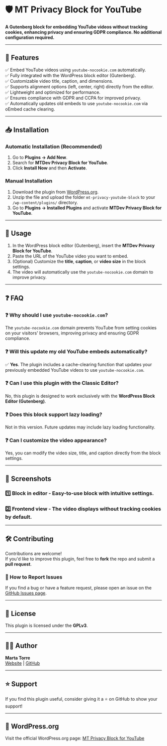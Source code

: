 # 🛡️ MT Privacy Block for YouTube

**A Gutenberg block for embedding YouTube videos without tracking cookies, enhancing privacy and ensuring GDPR compliance. No additional configuration required.**

---

## 🚀 Features
✅ Embed YouTube videos using `youtube-nocookie.com` automatically.  
✅ Fully integrated with the WordPress block editor (Gutenberg).  
✅ Customizable video title, caption, and dimensions.  
✅ Supports alignment options (left, center, right) directly from the editor.  
✅ Lightweight and optimized for performance.  
✅ Ensures compliance with GDPR and CCPA for improved privacy.  
✅ Automatically updates old embeds to use `youtube-nocookie.com` via oEmbed cache clearing.

---

## 📥 Installation
### Automatic Installation (Recommended)
1. Go to **Plugins → Add New**.
2. Search for **MTDev Privacy Block for YouTube**.
3. Click **Install Now** and then **Activate**.

### Manual Installation
1. Download the plugin from [WordPress.org](https://wordpress.org/plugins/).
2. Unzip the file and upload the folder `mt-privacy-youtube-block` to your `/wp-content/plugins/` directory.
3. Go to **Plugins → Installed Plugins** and activate **MTDev Privacy Block for YouTube**.

---

## 🎯 Usage
1. In the WordPress block editor (Gutenberg), insert the **MTDev Privacy Block for YouTube**.  
2. Paste the URL of the YouTube video you want to embed.  
3. (Optional) Customize the **title**, **caption**, or **video size** in the block settings.  
4. The video will automatically use the `youtube-nocookie.com` domain to improve privacy.

---

## ❓ FAQ
### ❓ Why should I use `youtube-nocookie.com`?
The `youtube-nocookie.com` domain prevents YouTube from setting cookies on your visitors' browsers, improving privacy and ensuring GDPR compliance.

### ❓ Will this update my old YouTube embeds automatically?
✅ **Yes**. The plugin includes a cache-clearing function that updates your previously embedded YouTube videos to use `youtube-nocookie.com`.

### ❓ Can I use this plugin with the Classic Editor?
No, this plugin is designed to work exclusively with the **WordPress Block Editor (Gutenberg)**.

### ❓ Does this block support lazy loading?
Not in this version. Future updates may include lazy loading functionality.

### ❓ Can I customize the video appearance?
Yes, you can modify the video size, title, and caption directly from the block settings.

---

## 📸 Screenshots
### 1️⃣ **Block in editor** - Easy-to-use block with intuitive settings.
### 2️⃣ **Frontend view** - The video displays without tracking cookies by default.

---

## 🛠️ Contributing
Contributions are welcome!  
If you'd like to improve this plugin, feel free to **fork** the repo and submit a **pull request**.

### 📣 How to Report Issues
If you find a bug or have a feature request, please open an issue on the [GitHub Issues page](https://github.com/martatorredev/mt-privacy-youtube-block/issues).

---

## 📝 License
This plugin is licensed under the **GPLv3**.

---

## 👩‍💻 Author
**Marta Torre**  
[Website](https://martatorre.dev) | [GitHub](https://github.com/martatorredev)

---

## ⭐ Support
If you find this plugin useful, consider giving it a ⭐ on GitHub to show your support!

---

## 🔗 WordPress.org
Visit the official WordPress.org page: [MT Privacy Block for YouTube](https://wordpress.org/plugins/mt-privacy-youtube-block/)
